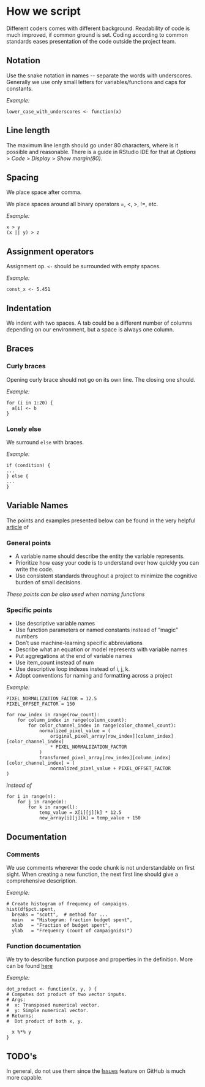 # How we script

Different coders comes with different background. Readability of code is much improved, if common ground is set. Coding according to common standards eases presentation of the code outside the project team.

## **Notation**

Use the snake notation in names -- separate the words with underscores. Generally we use only small letters for variables/functions and caps for constants. 

*Example:*  
   
`lower_case_with_underscores <- function(x)`

## **Line length**
The maximum line length should go under 80 characters, where is it possible and reasonable. There is a guide in RStudio IDE for that at *Options* > *Code* > *Display* > *Show margin(80)*.

## Spacing
We place space after comma.

We place spaces around all binary operators =, <, >, !=, etc.     

*Example:*    
   
`x > y`     
`(x || y) > z`     

## Assignment operators
Assignment op. `<-` should be surrounded with empty spaces.     

*Example:*      

`const_x <- 5.451`

## Indentation
We indent with two spaces. A tab could be a different number of columns depending on our environment, but a space is always one column.    

## Braces
### Curly braces    
Opening curly brace should not go on its own line. The closing one should.    

*Example:*      

```
for (i in 1:20) {      
  a[i] <- b      
}
```
### Lonely else
We surround `else` with braces.     

*Example:*   
   
```
if (condition) {
...
} else {
...
}
```
## Variable Names

The points and examples presented below can be found in the very helpful [article](https://towardsdatascience.com/data-scientists-your-variable-names-are-awful-heres-how-to-fix-them-89053d2855be) of 

### General points 

* A variable name should describe the entity the variable represents.
* Prioritize how easy your code is to understand over how quickly you can write the code.
* Use consistent standards throughout a project to minimize the cognitive burden of small decisions.

*These points can be also used when naming functions*

### Specific points

* Use descriptive variable names
* Use function parameters or named constants instead of “magic” numbers
* Don’t use machine-learning specific abbreviations
* Describe what an equation or model represents with variable names
* Put aggregations at the end of variable names
* Use item_count instead of num
* Use descriptive loop indexes instead of i, j, k.
* Adopt conventions for naming and formatting across a project

*Example:*  

```
PIXEL_NORMALIZATION_FACTOR = 12.5
PIXEL_OFFSET_FACTOR = 150

for row_index in range(row_count):
    for column_index in range(column_count):
        for color_channel_index in range(color_channel_count):
            normalized_pixel_value = (
                original_pixel_array[row_index][column_index][color_channel_index]
                * PIXEL_NORMALIZATION_FACTOR
            )
            transformed_pixel_array[row_index][column_index][color_channel_index] = (
                normalized_pixel_value + PIXEL_OFFSET_FACTOR
)
```

*instead of*

```
for i in range(n):
    for j in range(m):
        for k in range(l): 
            temp_value = X[i][j][k] * 12.5
            new_array[i][j][k] = temp_value + 150
```

## Documentation
### Comments
We use comments wherever the code chunk is not understandable on first sight.
When creating a new function, the next first line should give a comprehensive description.       

*Example:*        

```
# Create histogram of frequency of campaigns.
hist(df$pct.spent,
  breaks = "scott",  # method for ...
  main   = "Histogram: fraction budget spent",
  xlab   = "Fraction of budget spent",
  ylab   = "Frequency (count of campaignids)")
```
### Function documentation
We try to describe function purpose and properties in the definition. More can be found [here](http://r-pkgs.had.co.nz/man.html)

*Example:*      

```
dot_product <- function(x, y, ) {
# Computes dot product of two vector inputs.
# Args:
#  x: Transposed numerical vector.
#  y: Simple numerical vector.
# Returns:
#  Dot product of both x, y.
  
  x %*% y 
}	
```

## TODO's
In general, do not use them since the [Issues](https://github.com/KVHEM/drought_uncertainty/issues) feature on GitHub is much more capable.     



